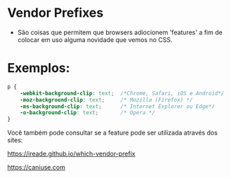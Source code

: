 # Vendor Prefixes

- São coisas que permitem que browsers adiocionem 'features' a fim de colocar em uso alguma novidade que vemos no CSS.

# Exemplos:
```CSS
p {
	-webkit-background-clip: text;  /*Chrome, Safari, iOS e Android*/
	-moz-background-clip: text; 	/* Mozilla (Firefox) */
	-ms-background-clip: text; 		/* Internet Explorer ou Edge*/
	-o-background-clip: text; 		/* Opera */
}	
```
Você também pode consultar se a feature pode ser utilizada através dos sites:

https://ireade.github.io/which-vendor-prefix

https://caniuse.com